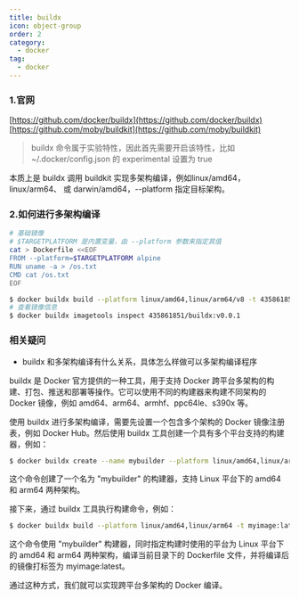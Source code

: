 ```yaml
---
title: buildx
icon: object-group
order: 2
category:
  - docker
tag:
  - docker
---
```


### 1.官网

[https://github.com/docker/buildx](https://github.com/docker/buildx)
[https://github.com/moby/buildkit](https://github.com/moby/buildkit)

> buildx 命令属于实验特性，因此首先需要开启该特性，比如 ~/.docker/config.json 的 experimental 设置为 true 

本质上是 buildx 调用 buildkit 实现多架构编译，例如linux/amd64，linux/arm64、 或 darwin/amd64，--platform 指定目标架构。


### 2.如何进行多架构编译

``` bash
# 基础镜像
# $TARGETPLATFORM 是内置变量，由 --platform 参数来指定其值
cat > Dockerfile <<EOF
FROM --platform=$TARGETPLATFORM alpine
RUN uname -a > /os.txt
CMD cat /os.txt
EOF
```

``` bash
$ docker buildx build --platform linux/amd64,linux/arm64/v8 -t 435861851/buildx:v0.0.1 .
# 查看镜像信息
$ docker buildx imagetools inspect 435861851/buildx:v0.0.1
```

### 相关疑问

- buildx 和多架构编译有什么关系，具体怎么样做可以多架构编译程序

buildx 是 Docker 官方提供的一种工具，用于支持 Docker 跨平台多架构的构建、打包、推送和部署等操作。它可以使用不同的构建器来构建不同架构的 Docker 镜像，例如 amd64、arm64、armhf、ppc64le、s390x 等。

使用 buildx 进行多架构编译，需要先设置一个包含多个架构的 Docker 镜像注册表，例如 Docker Hub。然后使用 buildx 工具创建一个具有多个平台支持的构建器，例如：

``` bash
$ docker buildx create --name mybuilder --platform linux/amd64,linux/arm64
```

这个命令创建了一个名为 "mybuilder" 的构建器，支持 Linux 平台下的 amd64 和 arm64 两种架构。

接下来，通过 buildx 工具执行构建命令，例如：

``` bash
$ docker buildx build --platform linux/amd64,linux/arm64 -t myimage:latest .
```

这个命令使用 "mybuilder" 构建器，同时指定构建时使用的平台为 Linux 平台下的 amd64 和 arm64 两种架构，编译当前目录下的 Dockerfile 文件，并将编译后的镜像打标签为 myimage:latest。

通过这种方式，我们就可以实现跨平台多架构的 Docker 编译。

